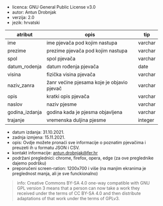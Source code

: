 - licenca: GNU General Public License v3.0
- autor: 	Antun Drobnjak
- verzija: 2.0
- jezik:	hrvatski

| atribut	|	opis	| tip|
|--------|----------|------------|
|ime 		| ime pjevača pod kojim nastupa 	| varchar|
|prezime 	| prezime pjevača pod kojim nastupa	| varchar|
|spol		| spol pjevača				| varchar|
|datum_rodenja 	| datum rođenja pjevača			| date|
|visina		| fizička visina pjevača		| varchar|
|naziv_zanra 	| žanr većine pjesama koje je objavio pjevač | varchar|
|opis		| kratki opis pjevača			| varchar|	
| naslov 	| naziv pjesme				| varchar|
| godina_izdanja | godina kada je pjesma objavljena	| varchar|
| trajanje 	| vremenska duljina pjesme		| integer|

- datum izdanja:  31.10.2021.
- zadnja izmjena: 15.11.2021.
- opis: Ovdje možete pronaći sve informacije o poznatim pjevačima i preuzeti ih u formatu JSON i CSV.
- kontakt informacije: antun.drobnjak@fer.hr
- podržani preglednici: chrome, firefox, opera, edge (za ove preglednike dajemo podršku)
- preporučeni screen-ration: 1200x700 i više (na manjim ekranima je preglednost manja, ali je sve funckionalno)
> info: Creative Commons BY-SA 4.0 one-way compatible with GNU GPL version 3 means that a person can now take a work they received under the terms of CC BY-SA 4.0 and then distribute adaptations of that work under the terms of GPLv3.

